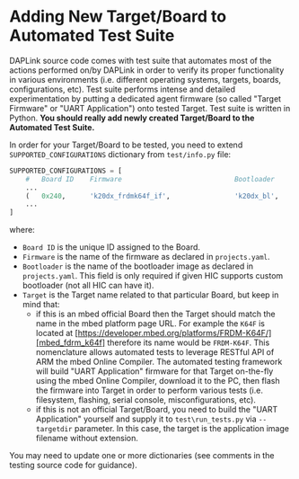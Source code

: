 # Adding New Target/Board to Automated Test Suite

DAPLink source code comes with test suite that automates most of the actions performed on/by DAPLink in order to verify its proper functionality in various environments (i.e. different operating systems, targets, boards, configurations, etc).
Test suite performs intense and detailed experimentation by putting a dedicated agent firmware (so called "Target Firmware" or "UART Application") onto tested Target.
Test suite is written in Python.
**You should really add newly created Target/Board to the Automated Test Suite.**

In order for your Target/Board to be tested, you need to extend `SUPPORTED_CONFIGURATIONS` dictionary from `test/info.py` file:

```python
SUPPORTED_CONFIGURATIONS = [
    #   Board ID    Firmware                            Bootloader          Target
    ...
    (   0x240,      'k20dx_frdmk64f_if',                'k20dx_bl',         'FRDM-K64F'                     ),
    ...
]
```

where:
* `Board ID` is the unique ID assigned to the Board.
* `Firmware` is the name of the firmware as declared in `projects.yaml`.
* `Bootloader` is the name of the bootloader image as declared in `projects.yaml`. This field is only required if given HIC supports custom bootloader (not all HIC can have it).
* `Target` is the Target name related to that particular Board, but keep in mind that:
    * if this is an mbed official Board then the Target should match the name in the mbed platform page URL. For example the `K64F` is located at [https://developer.mbed.org/platforms/FRDM-K64F/][mbed_fdrm_k64f] therefore its name would be `FRDM-K64F`. This nomenclature allows automated tests to leverage RESTful API of ARM the mbed Online Compiler. The automated testing framework will build "UART Application" firmware for that Target on-the-fly using the mbed Online Compiler, download it to the PC, then flash the firmware into Target in order to perform various tests (i.e. filesystem, flashing, serial console, misconfigurations, etc).
    * if this is not an official Target/Board, you need to build the "UART Application" yourself and supply it to `test\run_tests.py` via `--targetdir` parameter. In this case, the target is the application image filename without extension.

You may need to update one or more dictionaries (see comments in the testing source code for guidance).

[mbed_fdrm_k64f]: https://developer.mbed.org/platforms/FRDM-K64F/ "ARM mbed board FDRM-K64F"
